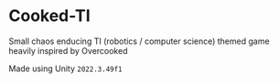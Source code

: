 # Cooked-TI

Small chaos enducing TI (robotics / computer science) themed game heavily inspired by Overcooked


Made using Unity `2022.3.49f1`
